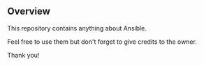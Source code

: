 ## Overview

This repository contains anything about Ansible. 

Feel free to use them but don't forget to give credits to the owner.

Thank you!